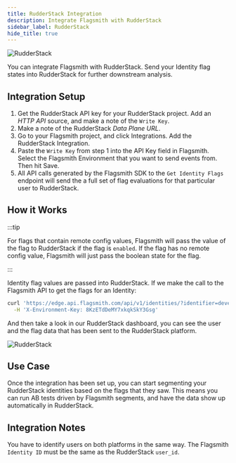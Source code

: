 ```yaml
---
title: RudderStack Integration
description: Integrate Flagsmith with RudderStack
sidebar_label: RudderStack
hide_title: true
---
```


![RudderStack](/img/integrations/rudderstack/rudderstack-logo.svg)

You can integrate Flagsmith with RudderStack. Send your Identity flag states into RudderStack for further downstream
analysis.

## Integration Setup

1. Get the RudderStack API key for your RudderStack project. Add an _HTTP API_ source, and make a note of the
   `Write Key`.
2. Make a note of the RudderStack _Data Plane URL_.
3. Go to your Flagsmith project, and click Integrations. Add the RudderStack Integration.
4. Paste the `Write Key` from step 1 into the API Key field in Flagsmith. Select the Flagsmith Environment that you want
   to send events from. Then hit Save.
5. All API calls generated by the Flagsmith SDK to the `Get Identity Flags` endpoint will send the a full set of flag
   evaluations for that particular user to RudderStack.

## How it Works

:::tip

For flags that contain remote config values, Flagsmith will pass the value of the flag to RudderStack if the flag is
`enabled`. If the flag has no remote config value, Flagsmith will just pass the boolean state for the flag.

:::

Identity flag values are passed into RudderStack. If we make the call to the Flagsmith API to get the flags for an
Identity:

```bash
curl 'https://edge.api.flagsmith.com/api/v1/identities/?identifier=development_user_123456' \
  -H 'X-Environment-Key: 8KzETdDeMY7xkqkSkY3Gsg'
```

And then take a look in our RudderStack dashboard, you can see the user and the flag data that has been sent to the
RudderStack platform.

![RudderStack](/img/integrations/rudderstack/rudderstack-integration-1.png)

## Use Case

Once the integration has been set up, you can start segmenting your RudderStack identities based on the flags that they
saw. This means you can run AB tests driven by Flagsmith segments, and have the data show up automatically in
RudderStack.

## Integration Notes

You have to identify users on both platforms in the same way. The Flagsmith `Identity ID` must be the same as the
RudderStack `user_id`. 